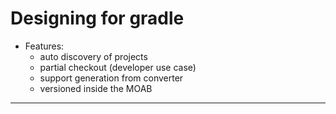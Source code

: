 # Designing for gradle

- Features:
   - auto discovery of projects
   - partial checkout (developer use case)
   - support generation from converter
   - versioned inside the MOAB

---
